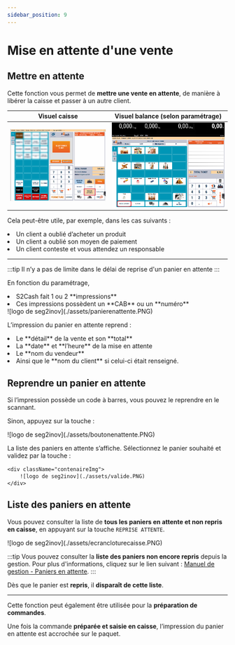 ```yaml
---
sidebar_position: 9
---
```


# Mise en attente d'une vente

## Mettre en attente

Cette fonction vous permet de **mettre une vente en attente**, de manière à libérer la caisse et passer à un autre client.

| Visuel caisse | Visuel balance (selon paramétrage) |
|:-----------:|:-----------:|
|![illustration aspect test](./assets/miseenattente.PNG) | ![illustration aspect test](./assets/attentebalance.PNG)   |

Cela peut-être utile, par exemple, dans les cas suivants : 

<li> Un client a oublié d’acheter un produit </li>
<li> Un client a oublié son moyen de paiement </li>
<li> Un client conteste et vous attendez un responsable </li>

------------------------------

:::tip
Il n’y a pas de limite dans le délai de reprise d'un panier en attente
:::

En fonction du paramétrage, 

<li> S2Cash fait 1 ou 2 **impressions** </li>
<li> Ces impressions possèdent un **CAB** ou un **numéro** </li>

<div className="contenaireImg">
        ![logo de seg2inov](./assets/panierenattente.PNG) 
    </div>

L’impression du panier en attente reprend :

<li> Le **détail** de la vente et son **total** </li>
<li> La **date** et **l’heure** de la mise en attente </li>
<li> Le **nom du vendeur** </li>
<li> Ainsi que le **nom du client** si celui-ci était renseigné. </li>

## Reprendre un panier en attente

Si l’impression possède un code à barres, vous pouvez le reprendre en le scannant. 

Sinon, appuyez sur la touche :

<div className="contenaireImg">
        ![logo de seg2inov](./assets/boutonenattente.PNG) 
    </div>

La liste des paniers en attente s’affiche. Sélectionnez le panier souhaité et validez par la touche : 

    <div className="contenaireImg">
        ![logo de seg2inov](./assets/valide.PNG) 
    </div>

## Liste des paniers en attente

Vous pouvez consulter la liste de **tous les paniers en attente et non repris en caisse**, en appuyant sur la touche ```REPRISE ATTENTE```.

<div className="contenaireImg">
        ![logo de seg2inov](./assets/ecrancloturecaisse.PNG) 
    </div>

:::tip
Vous pouvez consulter la **liste des paniers non encore repris** depuis la gestion. Pour plus d'informations, cliquez sur le lien suivant : [Manuel de gestion - Paniers en attente](https://aide.seg2inov.fr/docs/manuel-gestion/gestion-de-caisse/paniers-en-attente). 
:::

Dès que le panier est **repris**, il **disparaît de cette liste**.

----------------------------------------

Cette fonction peut également être utilisée pour la **préparation de commandes**.

Une fois la commande **préparée et saisie en caisse**, l’impression du panier en attente est accrochée sur le paquet.